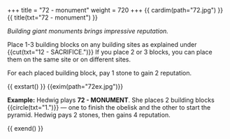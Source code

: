 +++
title = "72 - monument"
weight = 720
+++
{{ cardim(path="72.jpg") }}
{{ title(txt="72 - monument") }}

*Building giant monuments brings impressive reputation.*

Place 1-3 building blocks on any building sites as explained under
{{cut(txt="12 - SACRIFICE.")}} If you place 2 or 3 blocks, you can place them on the same site or on different sites.

For each placed building block, pay 1 stone to gain 2 reputation.

{{ exstart() }}
{{exim(path="72ex.jpg")}}

**Example:** Hedwig plays **72 - MONUMENT**. She places 2 building blocks
{{circle(txt="1.")}} — one to finish the obelisk and the other to start the
pyramid. Hedwig pays 2 stones, then gains 4 reputation.

{{ exend() }}
